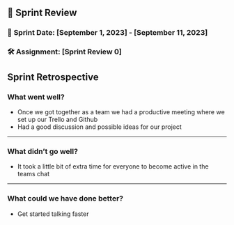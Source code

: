 ## 🚀 **Sprint Review**

### 📅 **Sprint Date**: [September 1, 2023] - [September 11, 2023]

### 🛠 **Assignment**: [Sprint Review 0]

## Sprint Retrospective

### What went well?
- Once we got together as a team we had a productive meeting where we set up our Trello and Github
- Had a good discussion and possible ideas for our project

---
### What didn’t go well?
- It took a little bit of extra time for everyone to become active in the teams chat

---

### What could we have done better?
- Get started talking faster
